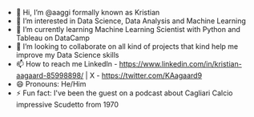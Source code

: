 - 👋 Hi, I’m @aaggi formally known as Kristian
- 👀 I’m interested in Data Science, Data Analysis and Machine Learning
- 🌱 I’m currently learning Machine Learning Scientist with Python and Tableau on DataCamp
- 💞️ I’m looking to collaborate on all kind of projects that kind help me improve my Data Science skills
- 📫 How to reach me LinkedIn - https://www.linkedin.com/in/kristian-aagaard-85998898/ | X - https://twitter.com/KAagaard9
- 😄 Pronouns: He/Him
- ⚡ Fun fact: I've been the guest on a podcast about Cagliari Calcio impressive Scudetto from 1970

<!---
aaggi/aaggi is a ✨ special ✨ repository because its `README.md` (this file) appears on your GitHub profile.
You can click the Preview link to take a look at your changes.
--->
